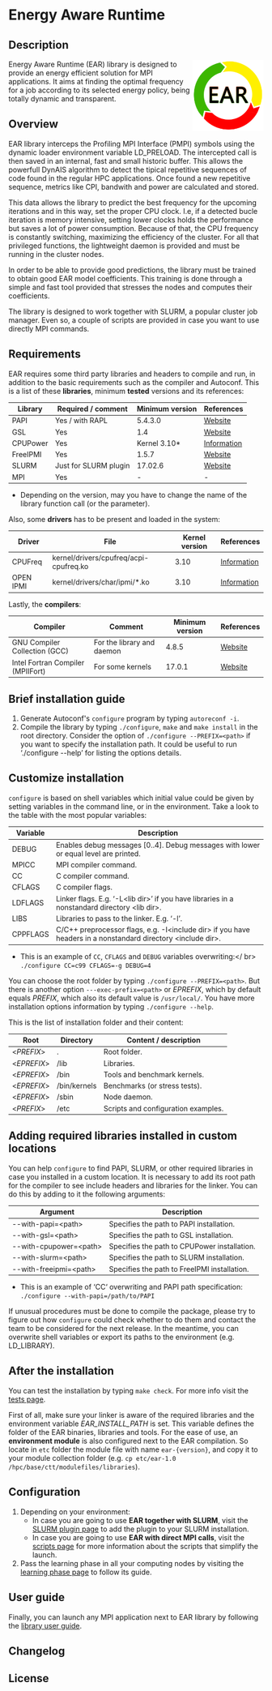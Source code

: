 # Energy Aware Runtime
Description
-----------
<img src="etc/images/logo.png" align="right" width="140">
Energy Aware Runtime (EAR) library is designed to provide an energy efficient solution for MPI applications. It aims at finding the optimal frequency for a job according to its selected energy policy, being totally dynamic and transparent.

Overview
--------
EAR library interceps the Profiling MPI Interface (PMPI) symbols using the dynamic loader environment variable LD_PRELOAD. The intercepted call is then saved in an internal, fast and small historic buffer. This allows the powerfull DynAIS algorithm to detect the tipical repetitive sequences of code found in the regular HPC applications. Once found a new repetitive sequence, metrics like CPI, bandwith and power are calculated and stored.

This data allows the library to predict the best frequency for the upcoming iterations and in this way, set the proper CPU clock. I.e, if a detected bucle iteration is memory intensive, setting lower clocks holds the performance but saves a lot of power consumption. Because of that, the CPU frequency is constantly switching, maximizing the efficiency of the cluster. For all that privileged functions, the lightweight daemon is provided and must be running in the cluster nodes.

In order to be able to provide good predictions, the library must be trained to obtain good EAR model coefficients. This training is done through a simple and fast tool provided that stresses the nodes and computes their coefficients.

The library is designed to work together with SLURM, a popular cluster job manager. Even so, a couple of scripts are provided in case you want to use directly MPI commands.

Requirements
------------
EAR requires some third party libraríes and headers to compile and run, in addition to the basic requirements such as the compiler and Autoconf. This is a list of these **libraries**, minimum **tested** versions and its references:

| Library   | Required / comment    | Minimum version | References                                        |
| --------- | --------------------- | --------------- | ------------------------------------------------- |
| PAPI      | Yes / with RAPL       | 5.4.3.0         | [Website](http://icl.utk.edu/papi/)               |
| GSL       | Yes                   | 1.4             | [Website](https://www.gnu.org/software/gsl/)      |
| CPUPower  | Yes                   | Kernel 3.10*    | [Information](https://wiki.archlinux.org/index.php/CPU_frequency_scaling) |
| FreeIPMI  | Yes                   | 1.5.7           | [Website](https://www.gnu.org/software/freeipmi/) |
| SLURM     | Just for SLURM plugin | 17.02.6         | [Website](https://slurm.schedmd.com/)             |
| MPI       | Yes                   | -               | -                                                 |
* Depending on the version, may you have to change the name of the library function call (or the parameter).

Also, some **drivers** has to be present and loaded in the system:

| Driver      | File                                    | Kernel version | References      |
| ----------- | --------------------------------------- | -------------- | --------------- |
| CPUFreq     | kernel/drivers/cpufreq/acpi-cpufreq.ko  | 3.10           | [Information](https://wiki.archlinux.org/index.php/CPU_frequency_scaling) |
| OPEN IPMI   | kernel/drivers/char/ipmi/*.ko           | 3.10           | [Information](https://docs.oracle.com/en/database/oracle/oracle-database/12.2/cwlin/configuring-the-open-ipmi-driver.html) |

Lastly, the **compilers**:

| Compiler                          | Comment                    | Minimum version | References      |
| --------------------------------- | -------------------------- | --------------- | --------------- |
| GNU Compiler Collection (GCC)     | For the library and daemon | 4.8.5           | [Website](https://gcc.gnu.org/) |
| Intel Fortran Compiler (MPIIFort) | For some kernels           | 17.0.1          | [Website](https://software.intel.com/en-us/fortran-compilers) |

Brief installation guide
------------------------
1) Generate Autoconf's `configure` program by typing `autoreconf -i`.
2) Compile the library by typing `./configure`, `make` and `make install` in the root directory. Consider the option of `./configure --PREFIX=<path>` if you want to specify the installation path. It could be useful to run ‘./configure --help’ for listing the options details.

Customize installation
----------------------
`configure` is based on shell variables which initial value could be given by setting variables in the command line, or in the environment. Take a look to the table with the most popular variables:

| Variable | Description                                                                                                  |
| -------- | ------------------------------------------------------------------------------------------------------------ |
| DEBUG    | Enables debug messages [0..4]. Debug messages with lower or equal level are printed.                         |
| MPICC    | MPI compiler command.                                                                                        |
| CC       | C compiler command.                                                                                          |
| CFLAGS   | C compiler flags.                                                                                            |
| LDFLAGS  | Linker flags. E.g. ‘-L\<lib dir\>’ if you have libraries in a nonstandard directory \<lib dir\>.             |
| LIBS     | Libraries to pass to the linker. E.g. ‘-l<library>’.                                                         |
| CPPFLAGS | C/C++ preprocessor flags, e.g. -I\<include dir\> if you have headers in a nonstandard directory \<include dir\>. |
- This is an example of `CC`, `CFLAGS` and `DEBUG` variables overwriting:</ br>
`./configure CC=c99 CFLAGS=-g DEBUG=4`

You can choose the root folder by typing `./configure --PREFIX=<path>`. But there is another option `---exec-prefix=<path>` or *EPREFIX*, which by default equals *PREFIX*, which also its default value is `/usr/local/`. You have more installation options information by typing `./configure --help`.

This is the list of installation folder and their content:

| Root          | Directory    | Content / description                |
| ------------- | ------------ | ------------------------------------ |
| \<*PREFIX*\>  | .            | Root folder.                         |
| \<*EPREFIX*\> | /lib         | Libraries.                           |
| \<*EPREFIX*\> | /bin         | Tools and benchmark kernels.         |
| \<*EPREFIX*\> | /bin/kernels | Benchmarks (or stress tests).        |
| \<*EPREFIX*\> | /sbin        | Node daemon.                         |
| \<*PREFIX*\>  | /etc         | Scripts and configuration examples.  |

Adding required libraries installed in custom locations
-------------------------------------------------------
You can help `configure` to find PAPI, SLURM, or other required libraries in case you installed in a custom location. It is necessary to add its root path for the compiler to see include headers and libraries for the linker. You can do this by adding to it the following arguments:

| Argument                 | Description                                  |
| ------------------------ | -------------------------------------------- |
| --with-papi=\<path\>     | Specifies the path to PAPI installation.     |
| --with-gsl=\<path\>      | Specifies the path to GSL installation.      |
| --with-cpupower=\<path\> | Specifies the path to CPUPower installation.  |
| --with-slurm=\<path\>    | Specifies the path to SLURM installation.    |
| --with-freeipmi=\<path\> | Specifies the path to FreeIPMI installation. |
* This is an example of ‘CC‘ overwriting and PAPI path specification:<br />
`./configure --with-papi=/path/to/PAPI`

If unusual procedures must be done to compile the package, please try to figure out how `configure` could check whether to do them and contact the team to be considered for the next release. In the meantime, you can overwrite shell variables or export its paths to the environment (e.g. LD_LIBRARY).

After the installation
----------------------
You can test the installation by typing `make check`. For more info visit the [tests page](https://github.com/BarcelonaSupercomputingCenter/EAR/blob/development/src/tests/README.md).

First of all, make sure your linker is aware of the required libraries and the environment variable *EAR_INSTALL_PATH* is set. This variable defines the folder of the EAR binaries, libraries and tools. For the ease of use, an **environment module** is also configured next to the EAR compilation. So locate in `etc` folder the module file with name `ear-{version}`, and copy it to your module collection folder (e.g. `cp etc/ear-1.0 /hpc/base/ctt/modulefiles/libraries`).

Configuration
-------------
1) Depending on your environment:
    * In case you are going to use **EAR together with SLURM**, visit the [SLURM plugin page](https://github.com/BarcelonaSupercomputingCenter/EAR/blob/development/src/slurm_plugin/README.md) to add the plugin to your SLURM installation.
    * In case you are going to use **EAR with direct MPI calls**, visit the [scripts page](https://github.com/BarcelonaSupercomputingCenter/EAR/blob/development/etc/scripts/README.md) for more information about the scripts that simplify the launch.
2) Pass the learning phase in all your computing nodes by visiting the [learning phase page](https://github.com/BarcelonaSupercomputingCenter/EAR/blob/development/etc/scripts/learning/README.md) to follow its guide.

User guide
----------
Finally, you can launch any MPI application next to EAR library by following the [library user guide](https://github.com/BarcelonaSupercomputingCenter/EAR/blob/development/src/library/README.md).

Changelog
---------

License
-------
